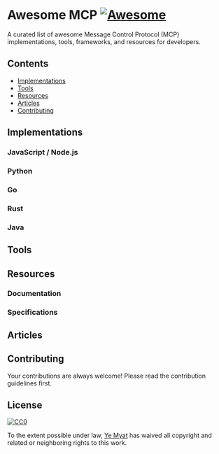 # Awesome MCP [![Awesome](https://awesome.re/badge.svg)](https://awesome.re)

A curated list of awesome Message Control Protocol (MCP) implementations, tools, frameworks, and resources for developers.

## Contents

- [Implementations](#implementations)
- [Tools](#tools)
- [Resources](#resources)
- [Articles](#articles)
- [Contributing](#contributing)

## Implementations

### JavaScript / Node.js

### Python

### Go

### Rust

### Java

## Tools

## Resources

### Documentation

### Specifications

## Articles

## Contributing

Your contributions are always welcome! Please read the contribution guidelines first.

## License

[![CC0](https://licensebuttons.net/p/zero/1.0/88x31.png)](https://creativecommons.org/publicdomain/zero/1.0/)

To the extent possible under law, [Ye Myat](https://github.com/yemaw) has waived all copyright and related or neighboring rights to this work.
